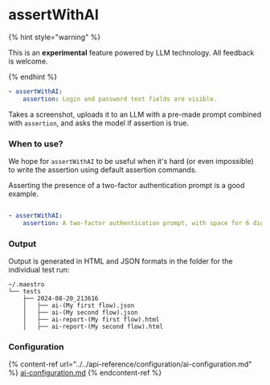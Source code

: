 # assertWithAI

{% hint style="warning" %}

This is an **experimental** feature powered by LLM technology. All feedback is
welcome.

{% endhint %}

```yaml
- assertWithAI:
    assertion: Login and password text fields are visible.
```

Takes a screenshot, uploads it to an LLM with a pre-made prompt combined with
`assertion`, and asks the model if assertion is true.

### When to use?

We hope for `assertWithAI` to be useful when it's hard (or even impossible) to
write the assertion using default assertion commands.

Asserting the presence of a two-factor authentication prompt is a good example.

<figure>
<img src="../.gitbook/assets/uber_2fa.png" alt="">
<figcaption></figcaption>
</figure>

```yaml
- assertWithAI:
    assertion: A two-factor authentication prompt, with space for 6 digits, is visible.
```

### Output

Output is generated in HTML and JSON formats in the folder for the individual
test run:

```
~/.maestro
└── tests
    ├── 2024-08-20_213616
    │   ├── ai-(My first flow).json
    │   ├── ai-(My second flow).json
    │   ├── ai-report-(My first flow).html
    │   ├── ai-report-(My second flow).html
```


### Configuration

{% content-ref url="../../api-reference/configuration/ai-configuration.md" %}
[ai-configuration.md](../../api-reference/configuration/ai-configuration.md)
{% endcontent-ref %}

